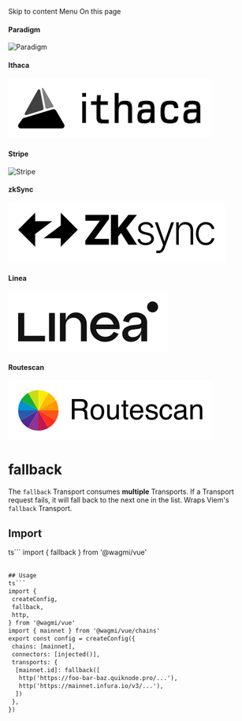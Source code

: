 Skip to content 
Menu
On this page
#### Paradigm
![Paradigm](https://raw.githubusercontent.com/wevm/.github/main/content/sponsors/paradigm-light.svg)
#### Ithaca
![Ithaca](https://raw.githubusercontent.com/wevm/.github/main/content/sponsors/ithaca-light.svg)
#### Stripe
![Stripe](https://raw.githubusercontent.com/wevm/.github/main/content/sponsors/stripe-light.svg)
#### zkSync
![zkSync](https://raw.githubusercontent.com/wevm/.github/main/content/sponsors/zksync-light.svg)
#### Linea
![Linea](https://raw.githubusercontent.com/wevm/.github/main/content/sponsors/linea-light.svg)
#### Routescan
![Routescan](https://raw.githubusercontent.com/wevm/.github/main/content/sponsors/routescan-light.svg)
# fallback ​
The `fallback` Transport consumes **multiple** Transports. If a Transport request fails, it will fall back to the next one in the list. Wraps Viem's `fallback` Transport.
## Import ​
ts```
import { fallback } from '@wagmi/vue'
```

## Usage ​
ts```
import {
 createConfig,
 fallback,
 http,
} from '@wagmi/vue'
import { mainnet } from '@wagmi/vue/chains'
export const config = createConfig({
 chains: [mainnet],
 connectors: [injected()],
 transports: {
  [mainnet.id]: fallback([ 
   http('https://foo-bar-baz.quiknode.pro/...'), 
   http('https://mainnet.infura.io/v3/...'), 
  ]) 
 },
})
```

